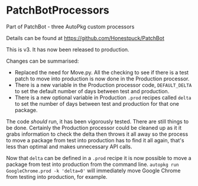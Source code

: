 # PatchBotProcessors
Part of PatchBot - three AutoPkg custom processors

Details can be found at https://github.com/Honestpuck/PatchBot

This is v3. It has now been released to production.

Changes can be summarised:

 - Replaced the need for Move.py. All the checking to see if there is a test patch to move into production is now done in the Production processor.
 - There is a new variable in the Production processor code, `DEFAULT_DELTA` to set the default number of days between test and production.
 - There is a new optional variable in Production `.prod` recipes called `delta` to set the number of days between test and production for that one package.
  
The code *should* run, it has been vigorously tested. There are still things to be done. Certainly the Production processor could be cleaned up as it it grabs information to check the delta then throws it all away so the process to move a package from test into production has to find it all again, that's less than optimal and makes unnecessary API calls.

Now that `delta` can be defined in a `.prod` recipe it is now possible to move a package from test into production from the command line. `autopkg run GoogleChrome.prod -k 'delta=0'` will immediately move Google Chrome from testing into production, for example.
